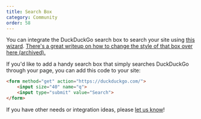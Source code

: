 ```yaml
---
title: Search Box
category: Community
order: 58
---
```


<p>
    You can integrate the DuckDuckGo search box to search your site using
    <a href="https://duckduckgo.com/search_box">this wizard</a>.
    <a href="https://web.archive.org/web/20160623174219/http://hardik.org/blog/stylising-duckduckgo-site-search/">There's a great writeup on how to change the style of that box over
        here (archived).</a>
</p>

<p>
    If you'd like to add a handy search box that simply searches DuckDuckGo
    through your page, you can add this code to your site:
</p>

```html
<form method="get" action="https://duckduckgo.com/">
    <input size="40" name="q">
    <input type="submit" value="Search">
</form>
```

<p>
    If you have other needs or integration ideas, please
    <a href="https://duckduckgo.com/feedback">let us know</a>!
</p>
